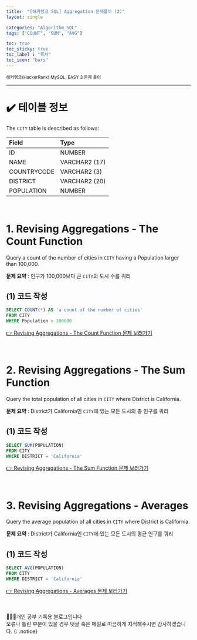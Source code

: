 ```yaml
---
title:  "[해커랭크 SQL] Aggregation 문제풀이 (2)"
layout: single

categories: "Algorithm_SQL"
tags: ["COUNT", "SUM", "AVG"]

toc: true
toc_sticky: true
toc_label : "목차"
toc_icon: "bars"
---
```


<small>해커랭크(HackerRank) MySQL, EASY 3 문제 풀이</small>

***

# <span class="half_HL">✔️ 테이블 정보</span>

The ```CITY``` table is described as follows:

|Field|Type|
|:----|:---|
|ID| NUMBER|
|NAME| VARCHAR2 (17)|
|COUNTRYCODE| VARCHAR2 (3)|
|DISTRICT |VARCHAR2 (20)|
|POPULATION| NUMBER|

<br>

# <span class="half_HL">1. Revising Aggregations - The Count Function</span>
Query a count of the number of cities in ```CITY``` having a Population larger than 100,000.

**문제 요약** : 인구가 100,000보다 큰 ```CITY```의 도시 수를 쿼리

## (1) 코드 작성
```sql
SELECT COUNT(*) AS 'a count of the number of cities'
FROM CITY
WHERE Population > 100000
```

[👉 Revising Aggregations - The Count Function 문제 보러가기](https://www.hackerrank.com/challenges/revising-aggregations-the-count-function/problem?isFullScreen=true)

<br>

# <span class="half_HL">2. Revising Aggregations - The Sum Function</span>
Query the total population of all cities in ```CITY``` where District is California.

**문제 요약** : District가 California인 ```CITY```에 있는 모든 도시의 총 인구를 쿼리

## (1) 코드 작성
```sql
SELECT SUM(POPULATION)
FROM CITY
WHERE DISTRICT = 'California'
```

[👉 Revising Aggregations - The Sum Function 문제 보러가기](https://www.hackerrank.com/challenges/revising-aggregations-sum/problem?isFullScreen=true)

<br>

# <span class="half_HL">3. Revising Aggregations - Averages</span>
Query the average population of all cities in ```CITY``` where District is California.

**문제 요약** : District가 California인 ```CITY```에 있는 모든 도시의 평균 인구를 쿼리

## (1) 코드 작성
```sql
SELECT AVG(POPULATION)
FROM CITY
WHERE DISTRICT = 'California'
```

[👉 Revising Aggregations - Averages 문제 보러가기](https://www.hackerrank.com/challenges/revising-aggregations-the-average-function/problem?isFullScreen=true)

<br>

👩🏻‍💻개인 공부 기록용 블로그입니다
<br>오류나 틀린 부분이 있을 경우 댓글 혹은 메일로 따끔하게 지적해주시면 감사하겠습니다.
{: .notice}